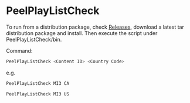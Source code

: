 # PeelPlayListCheck
To run from a distribution package, check [Releases](https://github.com/acwong/PeelPlayListCheck/releases), download a latest tar distribution package and install.  Then execute the script under PeelPlayListCheck/bin.

Command:
```bash
PeelPlayListCheck <Content ID> <Country Code>
```

e.g.
```bash
PeelPlayListCheck MI3 CA
```

```bash
PeelPlayListCheck MI3 US
```


